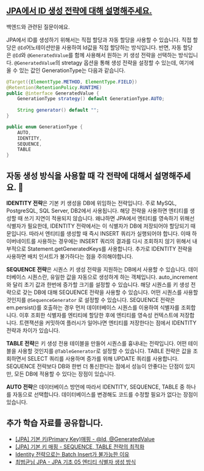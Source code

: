 ## [JPA에서 ID 생성 전략에 대해 설명해주세요.](https://www.maeil-mail.kr/question/69)

백엔드와 관련된 질문이에요.

JPA에서 ID를 생성하기 위해서는 직접 할당과 자동 할당을 사용할 수 있습니다. 직접 할당은 `@Id`어노테이션만을 사용하여 Id값을 직접 할당하는 방식입니다. 반면, 자동 할당은 `@Id`와 `@GeneratedValue`를 함께 사용해서 원하는 키 생성 전략을 선택하는 방식입니다. `@GeneratedValue`의 stretagy 옵션을 통해 생성 전략을 설정할 수 있는데, 여기에 올 수 있는 값인 GenerationType는 다음과 같습니다.

```java
@Target({ElementType.METHOD, ElementType.FIELD})  
@Retention(RetentionPolicy.RUNTIME)  
public @interface GeneratedValue {  
    GenerationType strategy() default GenerationType.AUTO;  
  
    String generator() default "";  
}

public enum GenerationType { 
	AUTO,
	IDENTITY,
	SEQUENCE, 
	TABLE
}
```

## 자동 생성 방식을 사용할 때 각 전략에 대해서 설명해주세요. 🤔

**IDENTITY 전략**은 기본 키 생성을 DB에 위임하는 전략입니다. 주로 MySQL, PostgreSQL, SQL Server, DB2에서 사용됩니다. 해당 전략을 사용하면 엔티티를 생성할 때 쓰기 지연이 적용되지 않습니다. 왜냐하면 JPA에서 엔티티를 영속하기 위해선 식별자가 필요한데, IDENTITY 전략에서는 이 식별자가 DB에 저장되어야 할당되기 때문입니다. 따라서 엔티티를 생성할 때 즉시 INSERT 쿼리가 실행되어야 합니다. 이때 하이버네이트를 사용하는 경우에는 INSERT 쿼리의 결과를 다시 조회하지 않기 위해서 내부적으로 Statement.getGeneratedKeys를 사용합니다. 추가로 IDENTITY 전략을 사용하면 배치 인서트가 불가하다는 점을 주의해야합니다.

**SEQUENCE 전략**은 시퀀스 키 생성 전략을 지원하는 DB에서 사용할 수 있습니다. 데이터베이스 시퀀스란, 유일한 값을 자동으로 생성하게 하는 객체입니다. auto_increment와 달리 초기 값과 한번에 증가할 크기를 설정할 수 있습니다. 해당 시퀀스를 키 생성 전략으로 갖는 DB에 대해 SEQUENCE 전략을 사용할 수 있습니다. 어떤 시퀀스를 사용할 것인지를 `@SequenceGenerator` 로 설정할 수 있습니다. SEQUENCE 전략은 em.persist()를 호출하는 경우 먼저 데이터베이스 시퀀스를 이용하여 식별자를 조회합니다. 이후 조회한 식별자를 엔티티에 할당한 후에 엔티티를 영속성 컨텍스트에 저장합니다. 트랜잭션을 커밋하여 플러시가 일어나면 엔티티를 저장한다는 점에서 IDENTITY 전략과 차이가 있습니다.

**TABLE 전략**은 키 생성 전용 테이블을 만들어 시퀀스를 흉내내는 전략입니다. 어떤 테이블을 사용할 것인지를 `@TableGenerator`로 설정할 수 있습니다. TABLE 전략은 값을 조회하면서 SELECT 쿼리를 사용하며 증가를 위해 UPDATE 쿼리를 사용합니다. SEQUENCE 전략보다 DB와 한번 더 통신한다는 점에서 성능이 안좋다는 단점이 있지만, 모든 DB에 적용할 수 있다는 장점이 있습니다.

**AUTO 전략**은 데이터베이스 방언에 따라서 IDENTITY, SEQUENCE, TABLE 중 하나를 자동으로 선택합니다. 데이터베이스를 변경해도 코드를 수정할 필요가 없다는 장점이 있습니다.

## 추가 학습 자료를 공유합니다.
- [[JPA] 기본 키(Primary Key)매핑 - @Id, @GeneratedValue](https://ttl-blog.tistory.com/123#%E2%AD%90%EF%B8%8F%20AUTO%C2%A0-1)
- [[JPA] 기본 키 매핑 - SEQUENCE, TABLE 전략의 최적화](https://ttl-blog.tistory.com/122)
- [Identity 전략으로는 Batch Insert가 불가능한 이유](https://dkswnkk.tistory.com/682#identity-%EC%A0%84%EB%9E%B5%EC%9C%BC%EB%A1%9C%EB%8A%94-batch-insert%EA%B0%80-%EB%B6%88%EA%B0%80%EB%8A%A5%ED%95%9C-%EC%9D%B4%EC%9C%A0)
- [최범균님 JPA - JPA 기초 05 엔티티 식별자 생성 방식](https://youtu.be/Xw9uTs72SVo?feature=shared)
